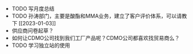 - TODO 写月度总结
- TODO 孙涛部门，主要是酸酯和MMA业务，建立了客户评价体系，可以请教下 [[2023-01-03]]
- 供应商问卷起草？
- 如何让CDMO公司找到我们工厂产品呢？CDMO公司都喜欢找贸易商么？
- TODO 学习独立站的使用